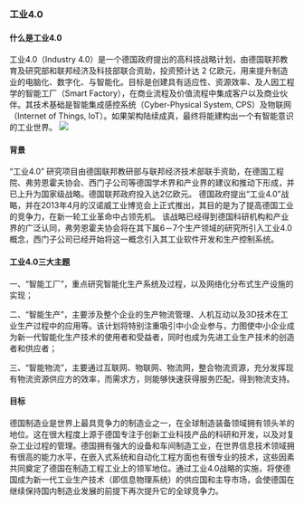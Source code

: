 ### 工业4.0

#### 什么是工业4.0

工业4.0（Industry 4.0）是一个德国政府提出的高科技战略计划，由德国联邦教育及研究部和联邦经济及科技部联合资助，投资预计达 2 亿欧元，用来提升制造业的电脑化、数字化、与智能化。目标是创建具有适应性、资源效率、及人因工程学的智能工厂（Smart Factory），在商业流程及价值流程中集成客户以及商业伙伴。其技术基础是智能集成感控系统（Cyber-Physical System, CPS）及物联网（Internet of Things, IoT）。如果架构陆续成真，最终将能建构出一个有智能意识的工业世界。
![](http://images.ofweek.com/Upload/News/2015-5/Tinxu/9/2.jpg)

#### 背景

“工业4.0” 研究项目由德国联邦教研部与联邦经济技术部联手资助，在德国工程院、弗劳恩霍夫协会、西门子公司等德国学术界和产业界的建议和推动下形成，并已上升为国家级战略。德国联邦政府投入达2亿欧元。
德国政府提出“工业4.0”战略，并在2013年4月的汉诺威工业博览会上正式推出，其目的是为了提高德国工业的竞争力，在新一轮工业革命中占领先机。 该战略已经得到德国科研机构和产业界的广泛认同，弗劳恩霍夫协会将在其下属6－7个生产领域的研究所引入工业4.0概念，西门子公司已经开始将这一概念引入其工业软件开发和生产控制系统。

#### 工业4.0三大主题

一、“智能工厂”，重点研究智能化生产系统及过程，以及网络化分布式生产设施的实现；

二、“智能生产”，主要涉及整个企业的生产物流管理、人机互动以及3D技术在工业生产过程中的应用等。该计划将特别注重吸引中小企业参与，力图使中小企业成为新一代智能化生产技术的使用者和受益者，同时也成为先进工业生产技术的创造者和供应者；

三、“智能物流”，主要通过互联网、物联网、物流网，整合物流资源，充分发挥现有物流资源供应方的效率，而需求方，则能够快速获得服务匹配，得到物流支持。

#### 目标

德国制造业是世界上最具竞争力的制造业之一，在全球制造装备领域拥有领头羊的地位。这在很大程度上源于德国专注于创新工业科技产品的科研和开发，以及对复杂工业过程的管理。德国拥有强大的设备和车间制造工业，在世界信息技术领域拥有很高的能力水平，在嵌入式系统和自动化工程方面也有很专业的技术，这些因素共同奠定了德国在制造工程工业上的领军地位。通过工业4.0战略的实施，将使德国成为新一代工业生产技术（即信息物理系统）的供应国和主导市场，会使德国在继续保持国内制造业发展的前提下再次提升它的全球竞争力。




